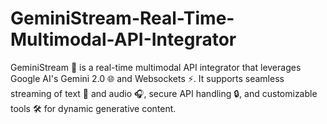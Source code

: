 # GeminiStream-Real-Time-Multimodal-API-Integrator
GeminiStream 🚀 is a real-time multimodal API integrator that leverages Google AI's Gemini 2.0 🌐 and Websockets ⚡. It supports seamless streaming of text 📝 and audio 🎧, secure API handling 🔒, and customizable tools 🛠️ for dynamic generative content.
